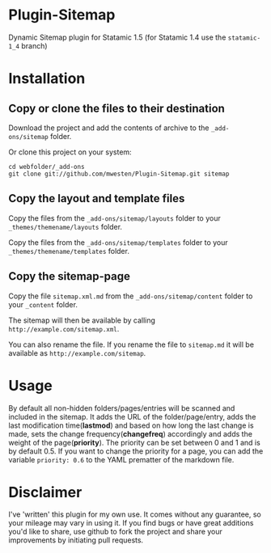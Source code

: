 Plugin-Sitemap
=============

Dynamic Sitemap plugin for Statamic 1.5
(for Statamic 1.4 use the `statamic-1_4` branch)

# Installation
## Copy or clone the files to their destination
Download the project and add the contents of archive to the `_add-ons/sitemap` folder.

Or clone this project on your system:

    cd webfolder/_add-ons
    git clone git://github.com/mwesten/Plugin-Sitemap.git sitemap
    

## Copy the layout and template files
Copy the files from the `_add-ons/sitemap/layouts` folder to your `_themes/themename/layouts` folder.

Copy the files from the `_add-ons/sitemap/templates` folder to your `_themes/themename/templates` folder.

## Copy the sitemap-page
Copy the file `sitemap.xml.md` from the `_add-ons/sitemap/content` folder to your `_content` folder.

The sitemap will then be available by calling `http://example.com/sitemap.xml`.

You can also rename the file. If you rename the file to  `sitemap.md` it will be available as `http://example.com/sitemap`.


# Usage
By default all non-hidden folders/pages/entries will be scanned and included in the sitemap.
It adds the URL of the folder/page/entry, adds the last modification time(**lastmod**) and based on how long the last change is made, sets the change frequency(**changefreq**) accordingly and adds the weight of the page(**priority**).
The priority can be set between 0 and 1 and is by default 0.5.
If you want to change the priority for a page, you can add the variable `priority: 0.6` to the YAML prematter of the markdown file.



# Disclaimer
I've 'written' this plugin for my own use. It comes without any guarantee, so your mileage may vary in using it. If you find bugs or have great additions you'd like to share, use github to fork the project and share your improvements by initiating pull requests.
